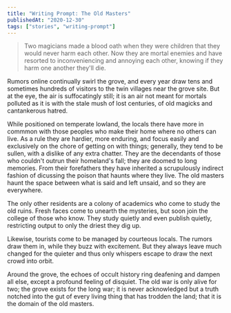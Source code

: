 ```yaml
---
title: "Writing Prompt: The Old Masters"
publishedAt: "2020-12-30"
tags: ["stories", "writing-prompt"]
---
```


> Two magicians made a blood oath when they were children that they would never harm each other. Now they are mortal enemies and have resorted to inconveniencing and annoying each other, knowing if they harm one another they'll die.

Rumors online continually swirl the grove, and every year draw tens and sometimes hundreds of visitors to the twin villages near the grove site. But at the eye, the air is suffocatingly still; it is an air not meant for mortals polluted as it is with the stale mush of lost centuries, of old magicks and cantankerous hatred.

While positioned on temperate lowland, the locals there have more in commmon with those peoples who make their home where no others can live. As a rule they are hardier, more enduring, and focus easily and exclusively on the chore of getting on with things; generally, they tend to be sullen, with a dislike of any extra chatter. They are the decendants of those who couldn't outrun their homeland's fall; they are doomed to long memories. From their forefathers they have inherited a scrupulously indirect fashion of dicussing the poison that haunts where they live. The old masters haunt the space between what is said and left unsaid, and so they are everywhere.

The only other residents are a colony of academics who come to study the old ruins. Fresh faces come to unearth the mysteries, but soon join the college of those who know. They study quietly and even publish quietly, restricting output to only the driest they dig up.

Likewise, tourists come to be managed by courteous locals. The rumors draw them in, while they buzz with excitement. But they always leave much changed for the quieter and thus only whispers escape to draw the next crowd into orbit.

Around the grove, the echoes of occult history ring deafening and dampen all else, except a profound feeling of disquiet. The old war is only alive for two; the grove exists for the long war; it is never acknowledged but a truth notched into the gut of every living thing that has trodden the land; that it is the domain of the old masters.
